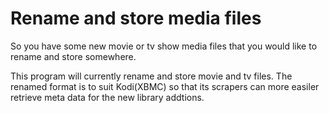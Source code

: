 # Rename and store media files

So you have some new movie or tv show media files that you would like to rename and store somewhere.

This program will currently rename and store movie and tv files. 
The renamed format is to suit Kodi(XBMC) so that its scrapers can more easiler retrieve meta data 
for the new library addtions.

